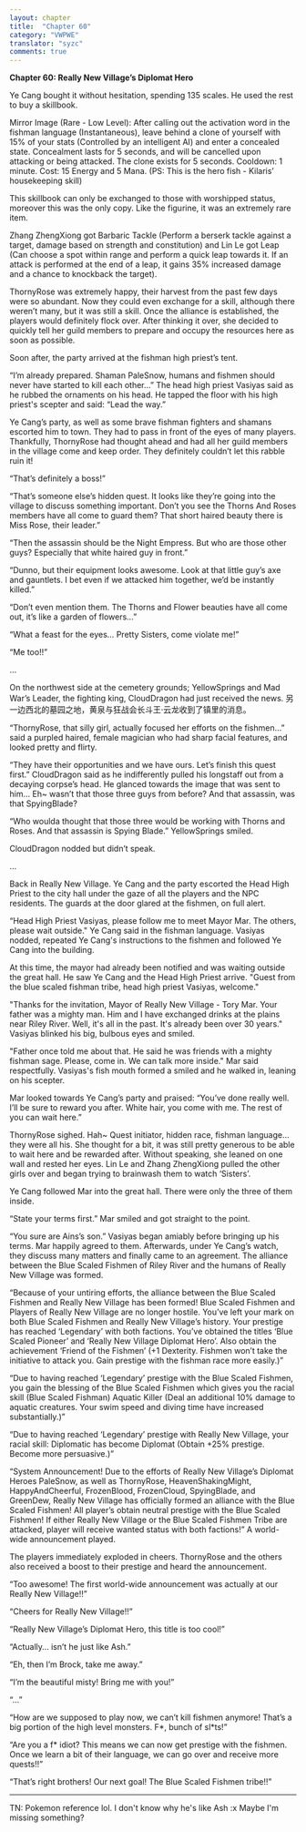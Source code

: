 ```yaml
---
layout: chapter
title:  "Chapter 60"
category: "VWPWE"
translator: "syzc"
comments: true
---
```


**Chapter 60: Really New Village’s Diplomat Hero**
 
Ye Cang bought it without hesitation, spending 135 scales. He used the rest to buy a skillbook.
 
Mirror Image (Rare - Low Level): After calling out the activation word in the fishman language (Instantaneous), leave behind a clone of yourself with 15% of your stats (Controlled by an intelligent AI) and enter a concealed state. Concealment lasts for 5 seconds, and will be cancelled upon attacking or being attacked. The clone exists for 5 seconds. Cooldown: 1 minute. Cost: 15 Energy and 5 Mana. (PS: This is the hero fish - Kilaris’ housekeeping skill)
 
This skillbook can only be exchanged to those with worshipped status, moreover this was the only copy. Like the figurine, it was an extremely rare item.
 
Zhang ZhengXiong got Barbaric Tackle (Perform a berserk tackle against a target, damage based on strength and constitution) and Lin Le got Leap (Can choose a spot within range and perform a quick leap towards it. If an attack is performed at the end of a leap, it gains 35% increased damage and a chance to knockback the target).
 
ThornyRose was extremely happy, their harvest from the past few days were so abundant. Now they could even exchange for a skill, although there weren’t many, but it was still a skill. Once the alliance is established, the players would definitely flock over. After thinking it over, she decided to quickly tell her guild members to prepare and occupy the resources here as soon as possible.
 
Soon after, the party arrived at the fishman high priest’s tent. 
 
“I’m already prepared. Shaman PaleSnow, humans and fishmen should never have started to kill each other…” The head high priest Vasiyas said as he rubbed the ornaments on his head. He tapped the floor with his high priest's scepter and said: “Lead the way.”
 
Ye Cang’s party, as well as some brave fishman fighters and shamans escorted him to town. They had to pass in front of the eyes of many players. Thankfully, ThornyRose had thought ahead and had all her guild members in the village come and keep order. They definitely couldn’t let this rabble ruin it! 
 
“That’s definitely a boss!”
 
“That’s someone else’s hidden quest. It looks like they’re going into the village to discuss something important. Don’t you see the Thorns And Roses members have all come to guard them? That short haired beauty there is Miss Rose, their leader.”
 
“Then the assassin should be the Night Empress. But who are those other guys? Especially that white haired guy in front.”
 
“Dunno, but their equipment looks awesome. Look at that little guy’s axe and gauntlets. I bet even if we attacked him together, we’d be instantly killed.”
 
“Don’t even mention them. The Thorns and Flower beauties have all come out, it’s like a garden of flowers…”
 
“What a feast for the eyes… Pretty Sisters, come violate me!”
 
“Me too!!”
 
…
 
On the northwest side at the cemetery grounds; YellowSprings and Mad War’s Leader, the fighting king, CloudDragon had just received the news.
另一边西北的墓园之地，黄泉与狂战会长斗王·云龙收到了镇里的消息。
 
“ThornyRose, that silly girl, actually focused her efforts on the fishmen…” said a purpled haired, female magician who had sharp facial features, and looked pretty and flirty.
 
“They have their opportunities and we have ours. Let’s finish this quest first.” CloudDragon said as he indifferently pulled his longstaff out from a decaying corpse’s head. He glanced towards the image that was sent to him… Eh~ wasn’t that those three guys from before? And that assassin, was that SpyingBlade?
 
“Who woulda thought that those three would be working with Thorns and Roses. And that assassin is Spying Blade.” YellowSprings smiled.
 
CloudDragon nodded but didn’t speak.
 
…
 
Back in Really New Village. Ye Cang and the party escorted the Head High Priest to the city hall under the gaze of all the players and the NPC residents. The guards at the door glared at the fishmen, on full alert.
 
“Head High Priest Vasiyas, please follow me to meet Mayor Mar. The others, please wait outside." Ye Cang said in the fishman language. Vasiyas nodded, repeated Ye Cang's instructions to the fishmen and followed Ye Cang into the building.
 
At this time, the mayor had already been notified and was waiting outside the great hall. He saw Ye Cang and the Head High Priest arrive. "Guest from the blue scaled fishman tribe, head high priest Vasiyas, welcome."
 
"Thanks for the invitation, Mayor of Really New Village - Tory Mar. Your father was a mighty man. Him and I have exchanged drinks at the plains near Riley River. Well, it's all in the past. It's already been over 30 years." Vasiyas blinked his big, bulbous eyes and smiled. 
 
"Father once told me about that. He said he was friends with a mighty fishman sage. Please, come in. We can talk more inside." Mar said respectfully. Vasiyas's fish mouth formed a smiled and he walked in, leaning on his scepter.
 
Mar looked towards Ye Cang’s party and praised: “You’ve done really well. I’ll be sure to reward you after. White hair, you come with me. The rest of you can wait here.”
 
ThornyRose sighed. Hah~ Quest initiator, hidden race, fishman language… they were all his. She thought for a bit, it was still pretty generous to be able to wait here and be rewarded after. Without speaking, she leaned on one wall and rested her eyes. Lin Le and Zhang ZhengXiong pulled the other girls over and began trying to brainwash them to watch ‘Sisters’.
 
Ye Cang followed Mar into the great hall. There were only the three of them inside. 
 
“State your terms first.” Mar smiled and got straight to the point.
 
“You sure are Ains’s son.” Vasiyas began amiably before bringing up his terms. Mar happily agreed to them. Afterwards, under Ye Cang’s watch, they discuss many matters and finally came to an agreement. The alliance between the Blue Scaled Fishmen of Riley River and the humans of Really New Village was formed.
 
“Because of your untiring efforts, the alliance between the Blue Scaled Fishmen and Really New Village has been formed! Blue Scaled Fishmen and Players of Really New Village are no longer hostile. You’ve left your mark on both Blue Scaled Fishmen and Really New Village’s history. Your prestige has reached ‘Legendary’ with both factions. You’ve obtained the titles ‘Blue Scaled Pioneer’ and ‘Really New Village Diplomat Hero’. Also obtain the achievement ‘Friend of the Fishmen’ (+1 Dexterity. Fishmen won’t take the initiative to attack you. Gain prestige with the fishman race more easily.)”
 
“Due to having reached ‘Legendary’ prestige with the Blue Scaled Fishmen, you gain the blessing of the Blue Scaled Fishmen which gives you the racial skill (Blue Scaled Fishman) Aquatic Killer (Deal an additional 10% damage to aquatic creatures. Your swim speed and diving time have increased substantially.)”
 
“Due to having reached ‘Legendary’ prestige with Really New Village, your racial skill: Diplomatic has become Diplomat (Obtain +25% prestige. Become more persuasive.)”
 
“System Announcement! Due to the efforts of Really New Village’s Diplomat Heroes PaleSnow, as well as ThornyRose, HeavenShakingMight, HappyAndCheerful, FrozenBlood, FrozenCloud, SpyingBlade, and GreenDew, Really New Village has officially formed an alliance with the Blue Scaled Fishmen! All player’s obtain neutral prestige with the Blue Scaled Fishmen! If either Really New Village or the Blue Scaled Fishmen Tribe are attacked, player will receive wanted status with both factions!” A world-wide announcement played.
 
The players immediately exploded in cheers. ThornyRose and the others also received a boost to their prestige and heard the announcement.
 
“Too awesome! The first world-wide announcement was actually at our Really New Village!!”
 
“Cheers for Really New Village!!”
 
“Really New Village’s Diplomat Hero, this title is too cool!”
 
“Actually… isn’t he just like Ash.”
 
“Eh, then I’m Brock, take me away.”
 
“I’m the beautiful misty! Bring me with you!”
 
“...”
 
“How are we supposed to play now, we can’t kill fishmen anymore! That’s a big portion of the high level monsters. F\*, bunch of sl\*ts!”
 
“Are you a f\* idiot? This means we can now get prestige with the fishmen. Once we learn a bit of their language, we can go over and receive more quests!!”
 
“That’s right brothers! Our next goal! The Blue Scaled Fishmen tribe!!”

---

TN: Pokemon reference lol. I don't know why he's like Ash :x Maybe I'm missing something?